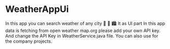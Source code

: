 # WeatherAppUi

In this app you can search weather of any city 🌆 🌃 🏙 It as UI part In this app data is fetching from open weather map.org please add your own API key. And change the API Key in WeatherService.java file. You can also use for the company projects.
